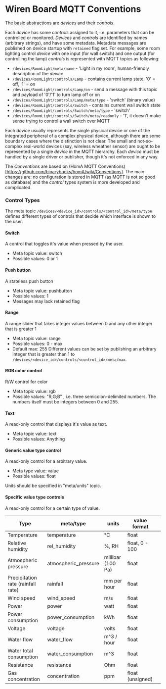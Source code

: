 Wiren Board MQTT Conventions
================================

The basic abstractions are *devices* and their *controls*. 

Each *device* has some *controls* assigned to it, i.e. parameters that can be controlled or monitored. *Devices* and *controls* are identified by names (arbitrary strings), and have some metadata. Metadata messages are published on device startup with `retained` flag set.
For example, some room lighting control *device* with one input (for wall switch) and one output (for controlling the lamp) *controls* is represented with MQTT topics as following:

* `/devices/RoomLight/meta/name` - 'Light in my room', human-friendly description of the *device*
* `/devices/RoomLight/controls/Lamp` - contains current lamp state, '0' = off, '1' = on
* `/devices/RoomLight/controls/Lamp/on` - send a message with this topic and payload of '0'/'1' to turn lamp off or on
* `/devices/RoomLight/controls/Lamp/meta/type` - 'switch' (binary value)
* `/devices/RoomLight/controls/Switch` - contains current wall switch state
* `/devices/RoomLight/controls/Switch/meta/type` - 'switch'
* `/devices/RoomLight/controls/Switch/meta/readonly` - '1', it doesn't make sense trying to control a wall switch over MQTT

Each *device* usually represents the single physical device or one of the integrated peripheral of a complex physical device, although there are some boundary cases where the distinction is not clear. The small and not-so-complex real-world devices (say, wireless wheather sensor) are ought to be represented by a single *device* in the MQTT hierarchy. 
Each *device* must be handled by a single driver or publisher, though it's not enforced in any way.

The *Conventions* are based on (HomA MQTT Conventions)[https://github.com/binarybucks/homA/wiki/Conventions]. The main changes are: no configuration is stored in MQTT (as MQTT is not so good as database) and the *control* types system is more developed and complicated.

### Control Types
The meta topic ```/devices/<device_id>/controls/<control_id>/meta/type``` defines different types of controls that decide which interface is shown to the user.

#### Switch
A control that toggles it's value when pressed by the user.
* Meta topic value: switch
* Possible values: 0 or 1

#### Push button
A stateless push button

* Meta topic value: pushbutton
* Possible values: 1
* Messages may lack retained flag


#### Range
A range slider that takes integer values between 0 and any other integer that is greater 1
* Meta topic value: range
* Possible values: 0 - max
* Default max: 255
Different values can be set by publishing an arbitrary integer that is greater than 1 to ```/devices/<device_id>/controls/<control_id>/meta/max```.

#### RGB color control
R/W control for color
* Meta topic value: rgb
* Possible values: "R;G;B" , i.e. three semicolon-delimited numbers.
The numbers itself must be integers between 0 and 255.


#### Text
A read-only control that displays it's value as text.
* Meta topic value: text
* Possible values: Anything

#### Generic value type control

A read-only control for a arbitrary value.

* Meta type value: value
* Possible values: float

Units should be specified in "meta/units" topic.



#### Specific value type controls

A read-only control for a certain type of value.

| Type 	| meta/type	| units  	| value format  	|   	|
|---	|---	|---	|---	|---	|
| Temperature  	| temperature| °C  	| float  	|   	|
| Relative humidity  	| rel_humidity| %, RH  	| float, 0 - 100  	|   	|
| Atmospheric pressure  	| atmospheric_pressure | millibar (100 Pa)  	| float  	|   	|
| Precipitation rate (rainfall rate) | rainfall | mm per hour | float | |
| Wind speed |  wind_speed | m/s | float | |
| Power |  power | watt | float | |
| Power consumption |  power_consumption | kWh | float | |
| Voltage |  voltage | volts | float | |
| Water flow | water_flow | m^3 / hour | float ||
| Water total consumption | water_consumption | m^3  | float ||
| Resistance | resistance | Ohm  | float ||
| Gas concentration | concentration | ppm  | float (unsigned) ||
